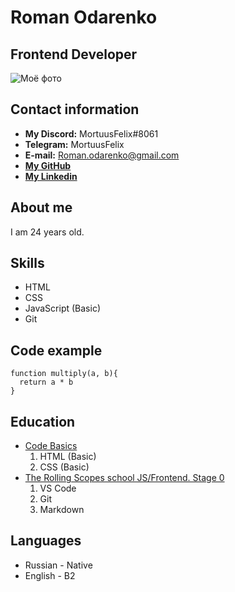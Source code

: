 # **Roman Odarenko**
## Frontend Developer  
![Моё фото](https://i.yapx.ru/P09M4.png)
## **Contact information**
- **My Discord:** MortuusFelix#8061
- **Telegram:** MortuusFelix
- **E-mail:** Roman.odarenko@gmail.com
- [**My GitHub**](https://github.com/MortuusFelix)
- [**My Linkedin**](https://www.linkedin.com/in/roman-odarenko-04ba3b229/)
## **About me**
I am 24 years old. 
## **Skills**
- HTML
- CSS
- JavaScript (Basic)
- Git
## **Code example**
```
function multiply(a, b){
  return a * b
}
```
## **Education**
- [Code Basics](https://ru.code-basics.com)
  1. HTML (Basic)
  2. CSS (Basic)
- [The Rolling Scopes school JS/Frontend. Stage 0](https://rs.school/js-stage0/)
  1. VS Code
  2. Git
  3. Markdown
## **Languages**
- Russian - Native
- English - B2
